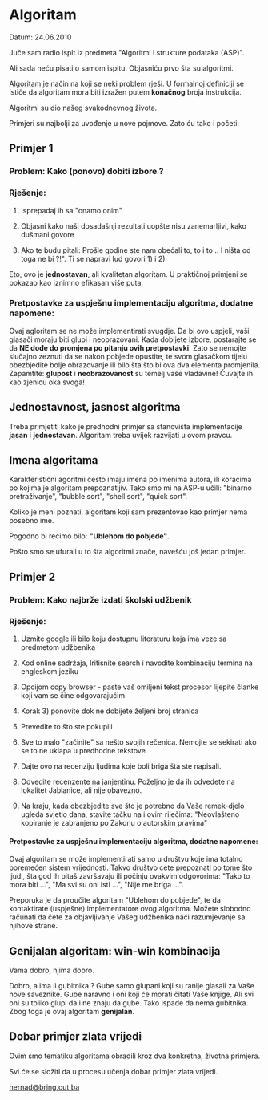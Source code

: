 # Algoritam

Datum: 24.06.2010

Juče sam radio ispit iz predmeta "Algoritmi i strukture podataka (ASP)".

Ali sada neću pisati o samom ispitu. Objasniću prvo šta su algoritmi.


[Algoritam](http://en.wikipedia.org/wiki/Algorithm) je način na koji se neki problem rješi. U formalnoj definiciji se ističe da algoritam mora biti izražen putem **konačnog** broja instrukcija.

Algoritmi su dio našeg svakodnevnog života. 

Primjeri su najbolji za uvođenje u nove pojmove. Zato ću tako i početi:

## Primjer 1

### Problem: Kako (ponovo) dobiti izbore ?

### Rješenje:

1) Isprepadaj ih sa "onamo onim"

2) Objasni kako naši dosadašnji rezultati uopšte nisu zanemarljivi, kako dušmani govore

3) Ako te budu pitali: Prošle godine ste nam obećali to, to i to .. I ništa od toga ne bi ?!". Ti se napravi lud govori 1) i 2)

Eto, ovo je **jednostavan**, ali kvalitetan algoritam. U praktičnoj primjeni se pokazao kao iznimno efikasan više puta.

### Pretpostavke za uspješnu implementaciju algoritma, dodatne napomene:

Ovaj agloritam se ne može implementirati svugdje. Da bi ovo uspjeli, vaši glasači moraju biti glupi i neobrazovani. 
Kada dobijete izbore, postarajte se da **NE dođe do promjena po pitanju ovih pretpostavki**. 
Zato se nemojte slučajno zeznuti da se nakon pobjede opustite, te svom glasačkom tijelu obezbjedite bolje obrazovanje ili bilo šta što bi ova dva elementa promjenila. 
Zapamtite: **glupost** i **neobrazovanost** su temelj vaše vladavine! Čuvajte ih kao zjenicu oka svoga!

## Jednostavnost, jasnost algoritma

Treba primjetiti kako je predhodni primjer sa stanovišta implementacije **jasan** i **jednostavan**. Algoritam treba uvijek razvijati u ovom pravcu. 

## Imena algoritama

Karakteristični agoritmi često imaju imena po imenima autora, ili koracima po kojima je algoritam prepoznatljiv. Tako smo mi na ASP-u učili: "binarno pretraživanje", "bubble sort", "shell sort", "quick sort".

Koliko je meni poznati, algoritam koji sam prezentovao kao primjer nema posebno ime.

Pogodno bi recimo bilo: **"Ublehom do pobjede"**. 

Pošto smo se ufurali u to šta algoritmi znače, navešću još jedan primjer.

## Primjer 2

### Problem: Kako najbrže izdati školski udžbenik 


### Rješenje: 

1) Uzmite google ili bilo koju dostupnu literaturu koja ima veze sa predmetom udžbenika 

2) Kod online sadržaja, lritisnite search i navodite kombinaciju termina na engleskom jeziku

3) Opcijom copy browser - paste vaš omiljeni tekst procesor lijepite članke koji vam se čine odgovarajućim

4) Korak 3) ponovite dok ne dobijete željeni broj stranica

5) Prevedite to što ste pokupili

6) Sve to malo "začinite" sa nešto svojih rečenica. Nemojte se sekirati ako se to ne uklapa u predhodne tekstove.

7) Dajte ovo na recenziju ljudima koje boli briga šta ste napisali.

8) Odvedite recenzente na janjentinu. Poželjno je da ih odvedete na lokalitet Jablanice, ali nije obavezno.  

9) Na kraju, kada obezbjedite sve što je potrebno da Vaše remek-djelo ugleda svjetlo dana, stavite tačku na i ovim riječima: "Neovlašteno kopiranje je zabranjeno po Zakonu o autorskim pravima"


#### Pretpostavke za uspješnu implementaciju algoritma, dodatne napomene:

Ovaj algoritam se može implementirati samo u društvu koje ima totalno poremećen sistem vrijednosti. Takvo društvo ćete prepoznati po tome što ljudi, šta god ih pitaš završavaju ili počinju ovakvim odgovorima: "Tako to mora biti ...", "Ma svi su oni isti ...", "Nije me briga ...". 

Preporuka je da proučite algoritam "Ublehom do pobjede", te da kontaktirate (uspješne) implementatore ovog algoritma. 
Možete slobodno računati da ćete za objavljivanje Vašeg udžbenika naći razumjevanje sa njihove strane. 

## Genijalan algoritam: win-win kombinacija

Vama dobro, njima dobro.  

Dobro, a ima li gubitnika ? Gube samo glupani koji su ranije glasali za Vaše nove saveznike. Gube naravno i oni koji će morati čitati Vaše knjige. Ali svi oni su toliko glupi da i ne znaju da gube. Tako ispade da nema gubitnika. Zbog toga je ovaj algoritam **genijalan**.

## Dobar primjer zlata vrijedi

Ovim smo tematiku algoritama obradili kroz dva konkretna, životna primjera.

Svi će se složiti da u procesu učenja dobar primjer zlata vrijedi.


hernad@bring.out.ba

